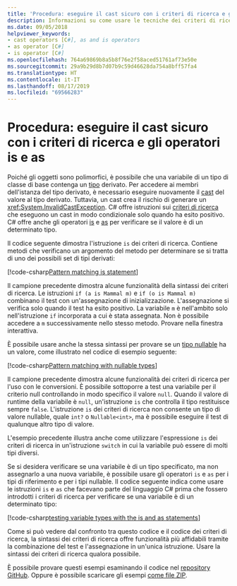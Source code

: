 ```yaml
---
title: 'Procedura: eseguire il cast sicuro con i criteri di ricerca e gli operatori is e as'
description: Informazioni su come usare le tecniche dei criteri di ricerca per eseguire il cast sicuro di variabili in un tipo diverso. È possibile usare i criteri di ricerca, nonché gli operatori is e as per convertire in modo sicuro i tipi.
ms.date: 09/05/2018
helpviewer_keywords:
- cast operators [C#], as and is operators
- as operator [C#]
- is operator [C#]
ms.openlocfilehash: 764a69869b8a5b8f76e2f58aced51761af73e50e
ms.sourcegitcommit: 29a9b29d8b7d07b9c59d46628da754a8bff57fa4
ms.translationtype: HT
ms.contentlocale: it-IT
ms.lasthandoff: 08/17/2019
ms.locfileid: "69566283"
---
```

# <a name="how-to-safely-cast-by-using-pattern-matching-and-the-is-and-as-operators"></a>Procedura: eseguire il cast sicuro con i criteri di ricerca e gli operatori is e as

Poiché gli oggetti sono polimorfici, è possibile che una variabile di un tipo di classe di base contenga un [tipo](../programming-guide/types/index.md) derivato. Per accedere ai membri dell'istanza del tipo derivato, è necessario eseguire nuovamente il [cast](../programming-guide/types/casting-and-type-conversions.md) del valore al tipo derivato. Tuttavia, un cast crea il rischio di generare un <xref:System.InvalidCastException>. C# offre istruzioni sui [criteri di ricerca](../pattern-matching.md) che eseguono un cast in modo condizionale solo quando ha esito positivo. C# offre anche gli operatori [is](../language-reference/operators/type-testing-and-cast.md#is-operator) e [as](../language-reference/operators/type-testing-and-cast.md#as-operator) per verificare se il valore è di un determinato tipo.

Il codice seguente dimostra l'istruzione `is` dei criteri di ricerca. Contiene metodi che verificano un argomento del metodo per determinare se si tratta di uno dei possibili set di tipi derivati:

[!code-csharp[Pattern matching is statement](../../../samples/snippets/csharp/how-to/safelycast/patternmatching/Program.cs#PatternMatchingIs)]

Il campione precedente dimostra alcune funzionalità della sintassi dei criteri di ricerca. Le istruzioni `if (a is Mammal m)` e `if (o is Mammal m)` combinano il test con un'assegnazione di inizializzazione. L'assegnazione si verifica solo quando il test ha esito positivo. La variabile `m` è nell'ambito solo nell'istruzione `if` incorporata a cui è stata assegnata. Non è possibile accedere a `m` successivamente nello stesso metodo. Provare nella finestra interattiva.

È possibile usare anche la stessa sintassi per provare se un [tipo nullable](../programming-guide/nullable-types/index.md) ha un valore, come illustrato nel codice di esempio seguente:

[!code-csharp[Pattern matching with nullable types](../../../samples/snippets/csharp/how-to/safelycast/nullablepatternmatching/Program.cs#PatternMatchingNullable)]

Il campione precedente dimostra alcune funzionalità dei criteri di ricerca per l'uso con le conversioni. È possibile sottoporre a test una variabile per il criterio null controllando in modo specifico il valore `null`. Quando il valore di runtime della variabile è `null`, un'istruzione `is` che controlla il tipo restituisce sempre `false`. L'istruzione `is` dei criteri di ricerca non consente un tipo di valore nullable, quale `int?` o `Nullable<int>`, ma è possibile eseguire il test di qualunque altro tipo di valore.

L'esempio precedente illustra anche come utilizzare l'espressione `is` dei criteri di ricerca in un'istruzione `switch` in cui la variabile può essere di molti tipi diversi.

Se si desidera verificare se una variabile è di un tipo specificato, ma non assegnarlo a una nuova variabile, è possibile usare gli operatori `is` e `as` per i tipi di riferimento e per i tipi nullable. Il codice seguente indica come usare le istruzioni `is` e `as` che facevano parte del linguaggio C# prima che fossero introdotti i criteri di ricerca per verificare se una variabile è di un determinato tipo:

[!code-csharp[testing variable types with the is and as statements](../../../samples/snippets/csharp/how-to/safelycast/asandis/Program.cs#IsAndAs)]

Come si può vedere dal confronto tra questo codice e il codice dei criteri di ricerca, la sintassi dei criteri di ricerca offre funzionalità più affidabili tramite la combinazione del test e l'assegnazione in un'unica istruzione. Usare la sintassi dei criteri di ricerca qualora possibile.

È possibile provare questi esempi esaminando il codice nel [repository GitHub](https://github.com/dotnet/samples/tree/master/snippets/csharp/how-to/safelycast). Oppure è possibile scaricare gli esempi [come file ZIP](https://github.com/dotnet/samples/raw/master/snippets/csharp/how-to/safelycast.zip).
